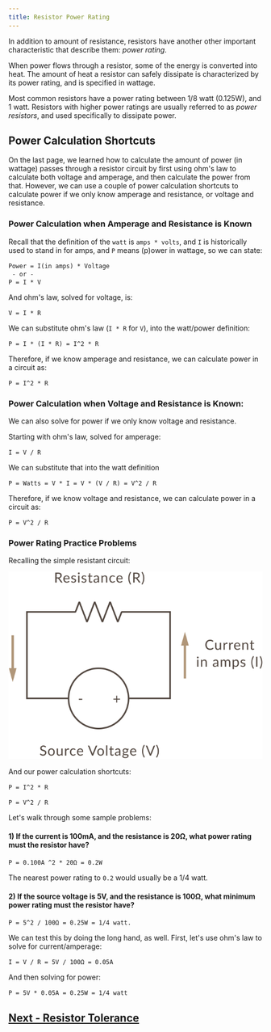```yaml
---
title: Resistor Power Rating
---
```


In addition to amount of resistance, resistors have another other important characteristic that describe them: _power rating_.

When power flows through a resistor, some of the energy is converted into heat. The amount of heat a resistor can safely dissipate is characterized by its power rating, and is specified in wattage.

Most common resistors have a power rating between 1/8 watt (0.125W), and 1 watt. Resistors with higher power ratings are usually referred to as _power resistors_, and used specifically to dissipate power.

<!-- TODO: get some power resistor images in here -->

## Power Calculation Shortcuts

On the last page, we learned how to calculate the amount of power (in wattage) passes through a resistor circuit by first using ohm's law to calculate both voltage and amperage, and then calculate the power from that. However, we can use a couple of power calculation shortcuts to calculate power if we only know amperage and resistance, or voltage and resistance.

### Power Calculation when Amperage and Resistance is Known

Recall that the definition of the `watt` is `amps * volts`, and `I` is historically used to stand in for amps, and `P` means (p)ower in wattage, so we can state: 

```
Power = I(in amps) * Voltage
 - or - 
P = I * V
```

And ohm's law, solved for voltage, is:

```
V = I * R 
```

We can substitute ohm's law (`I * R` for `V`), into the watt/power definition:

```
P = I * (I * R) = I^2 * R
```

Therefore, if we know amperage and resistance, we can calculate power in a circuit as:

```
P = I^2 * R
```

### Power Calculation when Voltage and Resistance is Known:

We can also solve for power if we only know voltage and resistance. 

Starting with ohm's law, solved for amperage:

```
I = V / R
```

We can substitute that into the watt definition

```
P = Watts = V * I = V * (V / R) = V^2 / R
```

Therefore, if we know voltage and resistance, we can calculate power in a circuit as:

```
P = V^2 / R
```

### Power Rating Practice Problems

Recalling the simple resistant circuit:

![](../Ohms_Circuit.svg)

And our power calculation shortcuts:

```
P = I^2 * R
```
```
P = V^2 / R
```

Let's walk through some sample problems:

#### 1) If the current is 100mA, and the resistance is 20Ω, what power rating must the resistor have?

```
P = 0.100A ^2 * 20Ω = 0.2W
```

The nearest power rating to `0.2` would usually be a 1/4 watt.

#### 2) If the source voltage is 5V, and the resistance is 100Ω, what minimum power rating must the resistor have?

```
P = 5^2 / 100Ω = 0.25W = 1/4 watt.
```

We can test this by doing the long hand, as well. First, let's use ohm's law to solve for current/amperage:

```
I = V / R = 5V / 100Ω = 0.05A
```

And then solving for power:

```
P = 5V * 0.05A = 0.25W = 1/4 watt
```

## [Next - Resistor Tolerance](../Tolerance)

<br/>
